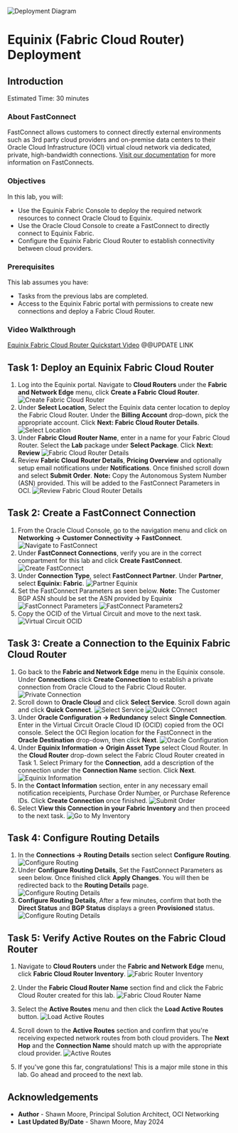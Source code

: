 ![Deployment Diagram](../oci-multicloud-connectivity/fastconnect/images/equinix_fcr/topology-equinix-fcr.png)

# Equinix (Fabric Cloud Router) Deployment

## Introduction

Estimated Time: 30 minutes

### About FastConnect

FastConnect allows customers to connect directly external environments such as 3rd party cloud providers and on-premise data centers to their Oracle Cloud Infrastructure (OCI) virtual cloud network via dedicated, private, high-bandwidth connections. [Visit our documentation](https://docs.oracle.com/en-us/iaas/Content/Network/Tasks/Overview_of_VCNs_and_Subnets.htm) for more information on FastConnects.

### Objectives

In this lab, you will:

* Use the Equinix Fabric Console to deploy the required network resources to connect Oracle Cloud to Equinix.
* Use the Oracle Cloud Console to create a FastConnect to directly connect to Equinix Fabric.
* Configure the Equinix Fabric Cloud Router to establish connectivity between cloud providers.

### Prerequisites

This lab assumes you have:

* Tasks from the previous labs are completed.
* Access to the Equinix Fabric portal with permissions to create new connections and deploy a Fabric Cloud Router.

### Video Walkthrough

[Equinix Fabric Cloud Router Quickstart Video](youtube:2A5jZrqhK9I:large) @@UPDATE LINK

## Task 1: Deploy an Equinix Fabric Cloud Router

1. Log into the Equinix portal. Navigate to **Cloud Routers** under the **Fabric and Network Edge** menu, click **Create a Fabric Cloud Router**.
    ![Create Fabric Cloud Router](../oci-multicloud-connectivity/fastconnect/images/equinix_fcr/task1-step1-click-create-fabric-cloud-router.png)
2. Under **Select Location**, Select the Equinix data center location to deploy the Fabric Cloud Router. Under the **Billing Account** drop-down, pick the appropriate account. Click **Next: Fabric Cloud Router Details**.
    ![Select Location](../oci-multicloud-connectivity/fastconnect/images/equinix_fcr/task1-step2-select-fcr-location.png)
3. Under **Fabric Cloud Router Name**, enter in a name for your Fabric Cloud Router. Select the **Lab** package under **Select Package**. Click **Next: Review**
    ![Fabric Cloud Router Details](../oci-multicloud-connectivity/fastconnect/images/equinix_fcr/task1-step3-fcr-details.png)
4. Review **Fabric Cloud Router Details**, **Pricing Overview** and optionally setup email notifications under **Notifications**. Once finished scroll down and select **Submit Order**. **Note:** Copy the Autonomous System Number (ASN) provided. This will be added to the FastConnect Parameters in OCI.
    ![Review Fabric Cloud Router Details](../oci-multicloud-connectivity/fastconnect/images/equinix_fcr/task1-step4-fcr-review.png)

## Task 2: Create a FastConnect Connection

1. From the Oracle Cloud Console, go to the navigation menu and click on **Networking -> Customer Connectivity -> FastConnect**.
    ![Navigate to FastConnect](../oci-multicloud-connectivity/fastconnect/images/equinix_fcr/eq_fastconnect-1.png)
2. Under **FastConnect Connections**, verify you are in the correct compartment for this lab and click **Create FastConnect**.
    ![Create FastConnect](../oci-multicloud-connectivity/fastconnect/images/equinix_fcr/task2-step1-create-fc.png)
3. Under **Connection Type**, select **FastConnect Partner**. Under **Partner**, select **Equinix: Fabric**.
    ![Partner Equinix](../oci-multicloud-connectivity/fastconnect/images/equinix_fcr/task2-step2-fc-partner.png)
4. Set the FastConnect Parameters as seen below. **Note:** The Customer BGP ASN should be set the ASN provided by Equinix
    ![FastConnect Parameters](../oci-multicloud-connectivity/fastconnect/images/equinix_fcr/task2-step3-1-fc-config.png)
    ![FastConnect Parameters2](../oci-multicloud-connectivity/fastconnect/images/equinix_fcr/task2-step3-2-fc-config.png)
5. Copy the OCID of the Virtual Circuit and move to the next task.
    ![Virtual Circuit OCID](../oci-multicloud-connectivity/fastconnect/images/equinix_fcr/task2-step4-copy-fc-ocid.png)

## Task 3: Create a Connection to the Equinix Fabric Cloud Router

1. Go back to the **Fabric and Network Edge** menu in the Equinix console. Under **Connections** click **Create Connection** to establish a private connection from Oracle Cloud to the Fabric Cloud Router. 
    ![Private Connection](../oci-multicloud-connectivity/fastconnect/images/equinix_fcr/task3-step1-click-create-connection.png)
2. Scroll down to **Oracle Cloud** and click **Select Service**. Scroll down again and click **Quick Connect**.
    ![Select Service](../oci-multicloud-connectivity/fastconnect/images/equinix_fcr/task3-step2-select-oci-service.png)
    ![Quick COnnect](../oci-multicloud-connectivity/fastconnect/images/equinix_fcr/task3-step3-oci-quick-connect.png)
3. Under **Oracle Configuration -> Redundancy** select **Single Connection**. Enter in the Virtual Circuit Oracle Cloud ID (OCID) copied from the OCI console. Select the OCI Region location for the FastConnect in the **Oracle Destination** drop-down, then click **Next**.
    ![Oracle Configuration](../oci-multicloud-connectivity/fastconnect/images/equinix_fcr/task3-step4-oci-configuration.png)
4. Under **Equinix Information -> Origin Asset Type** select Cloud Router. In the **Cloud Router** drop-down select the Fabric Cloud Router created in Task 1. Select Primary for the **Connection**, add a description of the connection under the **Connection Name** section. Click **Next**. 
    ![Equinix Information](../oci-multicloud-connectivity/fastconnect/images/equinix_fcr/task3-step5-equinix-configuration.png)
5. In the **Contact Information** section, enter in any necessary email notification receipients, Purchase Order Number, or Purchase Reference IDs. Click **Create Connection** once finished.
    ![Submit Order](../oci-multicloud-connectivity/fastconnect/images/equinix_fcr/task3-step6-contact-information.png)
6. Select **View this Connection in your Fabric Inventory** and then proceed to the next task.
    ![Go to My Inventory](../oci-multicloud-connectivity/fastconnect/images/equinix_fcr/task3-step7-connection-submitted.png)

## Task 4: Configure Routing Details

1. In the **Connections -> Routing Details** section select **Configure Routing**.
    ![Configure Routing](../oci-multicloud-connectivity/fastconnect/images/equinix_fcr/task4-step1-fcr-configure-routing.png)
2. Under **Configure Routing Details**, Set the FastConnect Parameters as seen below. Once finished click **Apply Changes**. You will then be redirected back to the **Routing Details** page.
    ![Configure Routing Details](../oci-multicloud-connectivity/fastconnect/images/equinix_fcr/task4-step2-fcr-configure-routing-details.png)
3.  **Configure Routing Details**, After a few minutes, confirm that both the **Direct Status** and **BGP Status** displays a green **Provisioned** status.
    ![Configure Routing Details](../oci-multicloud-connectivity/fastconnect/images/equinix_fcr/task4-step3-fcr-routing-details.png)

## Task 5: Verify Active Routes on the Fabric Cloud Router

1. Navigate to **Cloud Routers** under the **Fabric and Network Edge** menu, click **Fabric Cloud Router Inventory**.
    ![Fabric Router Inventory](../oci-multicloud-connectivity/fastconnect/images/equinix_fcr/task5-step1-fcr-inventory.pngg)
2. Under the **Fabric Cloud Router Name** section find and click the Fabric Cloud Router created for this lab.
    ![Fabric Cloud Router Name](../oci-multicloud-connectivity/fastconnect/images/equinix_fcr/task5-step2-click-fcr-name.png)
3. Select the **Active Routes** menu and then click the **Load Active Routes** button.
    ![Load Active Routes](../oci-multicloud-connectivity/fastconnect/images/equinix_fcr/task5-step3-fcr-click-active-routes.png)
4. Scroll down to the **Active Routes** section and confirm that you're receiving expected network routes from both cloud providers. The **Next Hop** and the **Connection Name** should match up with the appropriate cloud provider.
    ![Active Routes](../oci-multicloud-connectivity/fastconnect/images/equinix_fcr/task5-step4-fcr-active-routes.png)

5. If you've gone this far, congratulations! This is a major mile stone in this lab. Go ahead and proceed to the next lab.

## Acknowledgements

* **Author** - Shawn Moore, Principal Solution Architect, OCI Networking
* **Last Updated By/Date** - Shawn Moore, May 2024